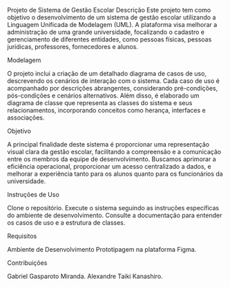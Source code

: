 Projeto de Sistema de Gestão Escolar
Descrição
Este projeto tem como objetivo o desenvolvimento de um sistema de gestão escolar utilizando a Linguagem Unificada de Modelagem (UML). A plataforma visa melhorar a administração de uma grande universidade, focalizando o cadastro e gerenciamento de diferentes entidades, como pessoas físicas, pessoas jurídicas, professores, fornecedores e alunos.

Modelagem

O projeto inclui a criação de um detalhado diagrama de casos de uso, descrevendo os cenários de interação com o sistema. Cada caso de uso é acompanhado por descrições abrangentes, considerando pré-condições, pós-condições e cenários alternativos. Além disso, é elaborado um diagrama de classe que representa as classes do sistema e seus relacionamentos, incorporando conceitos como herança, interfaces e associações.

Objetivo

A principal finalidade deste sistema é proporcionar uma representação visual clara da gestão escolar, facilitando a compreensão e a comunicação entre os membros da equipe de desenvolvimento. Buscamos aprimorar a eficiência operacional, proporcionar um acesso centralizado a dados, e melhorar a experiência tanto para os alunos quanto para os funcionários da universidade.

Instruções de Uso

Clone o repositório.
Execute o sistema seguindo as instruções específicas do ambiente de desenvolvimento.
Consulte a documentação para entender os casos de uso e a estrutura de classes.

Requisitos

Ambiente de Desenvolvimento 
Prototipagem na plataforma Figma.

Contribuições

Gabriel Gasparoto Miranda.
Alexandre Taiki Kanashiro.
